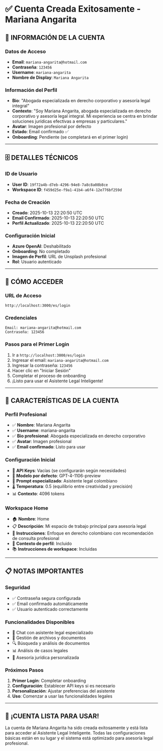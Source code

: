 # ✅ Cuenta Creada Exitosamente - Mariana Angarita

## 📧 **INFORMACIÓN DE LA CUENTA**

### **Datos de Acceso**
- **Email**: `mariana-angarita@hotmail.com`
- **Contraseña**: `123456`
- **Username**: `mariana-angarita`
- **Nombre de Display**: `Mariana Angarita`

### **Información del Perfil**
- **Bio**: "Abogada especializada en derecho corporativo y asesoría legal integral"
- **Contexto**: "Soy Mariana Angarita, abogada especializada en derecho corporativo y asesoría legal integral. Mi experiencia se centra en brindar soluciones jurídicas efectivas a empresas y particulares."
- **Avatar**: Imagen profesional por defecto
- **Estado**: Email confirmado ✅
- **Onboarding**: Pendiente (se completará en el primer login)

---

## 🗄️ **DETALLES TÉCNICOS**

### **ID de Usuario**
- **User ID**: `19f72a4b-d7eb-4296-94e8-7a8c8a08b8ce`
- **Workspace ID**: `f459d25e-f9a1-41b4-a6f4-12e776bf259d`

### **Fecha de Creación**
- **Creado**: 2025-10-13 22:20:50 UTC
- **Email Confirmado**: 2025-10-13 22:20:50 UTC
- **Perfil Actualizado**: 2025-10-13 22:20:50 UTC

### **Configuración Inicial**
- **Azure OpenAI**: Deshabilitado
- **Onboarding**: No completado
- **Imagen de Perfil**: URL de Unsplash profesional
- **Rol**: Usuario autenticado

---

## 🚀 **CÓMO ACCEDER**

### **URL de Acceso**
```
http://localhost:3000/es/login
```

### **Credenciales**
```
Email: mariana-angarita@hotmail.com
Contraseña: 123456
```

### **Pasos para el Primer Login**
1. Ir a `http://localhost:3000/es/login`
2. Ingresar el email: `mariana-angarita@hotmail.com`
3. Ingresar la contraseña: `123456`
4. Hacer clic en "Iniciar Sesión"
5. Completar el proceso de onboarding
6. ¡Listo para usar el Asistente Legal Inteligente!

---

## 🎯 **CARACTERÍSTICAS DE LA CUENTA**

### **Perfil Profesional**
- ✅ **Nombre**: Mariana Angarita
- ✅ **Username**: mariana-angarita
- ✅ **Bio profesional**: Abogada especializada en derecho corporativo
- ✅ **Avatar**: Imagen profesional
- ✅ **Email confirmado**: Listo para usar

### **Configuración Inicial**
- 🔧 **API Keys**: Vacías (se configurarán según necesidades)
- 🤖 **Modelo por defecto**: GPT-4-1106-preview
- 📝 **Prompt especializado**: Asistente legal colombiano
- 🌡️ **Temperatura**: 0.5 (equilibrio entre creatividad y precisión)
- 📊 **Contexto**: 4096 tokens

### **Workspace Home**
- 🏠 **Nombre**: Home
- 📋 **Descripción**: Mi espacio de trabajo principal para asesoría legal
- 🎯 **Instrucciones**: Enfoque en derecho colombiano con recomendación de consulta profesional
- 🔗 **Contexto de perfil**: Incluido
- 📚 **Instrucciones de workspace**: Incluidas

---

## 📋 **NOTAS IMPORTANTES**

### **Seguridad**
- ✅ Contraseña segura configurada
- ✅ Email confirmado automáticamente
- ✅ Usuario autenticado correctamente

### **Funcionalidades Disponibles**
- 💬 Chat con asistente legal especializado
- 📁 Gestión de archivos y documentos
- 🔍 Búsqueda y análisis de documentos
- 📊 Análisis de casos legales
- 🎯 Asesoría jurídica personalizada

### **Próximos Pasos**
1. **Primer Login**: Completar onboarding
2. **Configuración**: Establecer API keys si es necesario
3. **Personalización**: Ajustar preferencias del asistente
4. **Uso**: Comenzar a usar las funcionalidades legales

---

## 🎉 **¡CUENTA LISTA PARA USAR!**

La cuenta de Mariana Angarita ha sido creada exitosamente y está lista para acceder al Asistente Legal Inteligente. Todas las configuraciones básicas están en su lugar y el sistema está optimizado para asesoría legal profesional.



